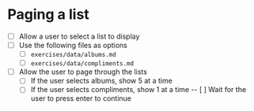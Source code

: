 # Paging a list

- [ ] Allow a user to select a list to display
- [ ] Use the following files as options
  - [ ] `exercises/data/albums.md`
  - [ ] `exercises/data/compliments.md`
- [ ] Allow the user to page through the lists
  - [ ] If the user selects albums, show 5 at a time
  - [ ] If the user selects compliments, show 1 at a time
-- [ ] Wait for the user to press enter to continue
